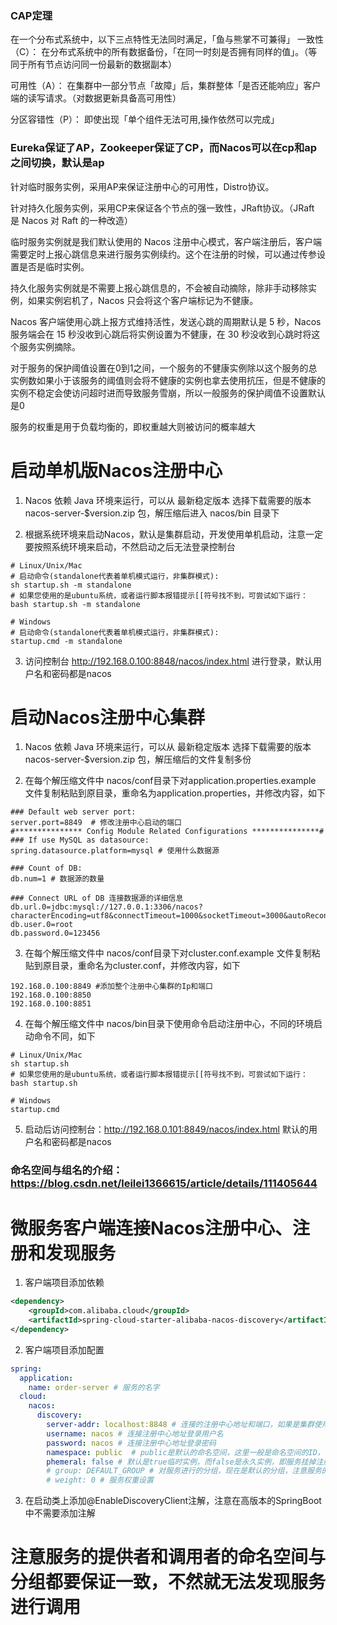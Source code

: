 ### CAP定理
在一个分布式系统中，以下三点特性无法同时满足，「鱼与熊掌不可兼得」
一致性（C）：
在分布式系统中的所有数据备份，「在同一时刻是否拥有同样的值」。（等同于所有节点访问同一份最新的数据副本）

可用性（A）：
在集群中一部分节点「故障」后，集群整体「是否还能响应」客户端的读写请求。（对数据更新具备高可用性）

分区容错性（P）：
即使出现「单个组件无法可用,操作依然可以完成」  

### Eureka保证了AP，Zookeeper保证了CP，而Nacos可以在cp和ap之间切换，默认是ap
针对临时服务实例，采用AP来保证注册中心的可用性，Distro协议。

针对持久化服务实例，采用CP来保证各个节点的强一致性，JRaft协议。（JRaft 是 Nacos 对 Raft 的一种改造）

临时服务实例就是我们默认使用的 Nacos 注册中心模式，客户端注册后，客户端需要定时上报心跳信息来进行服务实例续约。这个在注册的时候，可以通过传参设置是否是临时实例。

持久化服务实例就是不需要上报心跳信息的，不会被自动摘除，除非手动移除实例，如果实例宕机了，Nacos 只会将这个客户端标记为不健康。

Nacos 客户端使用心跳上报方式维持活性，发送心跳的周期默认是 5 秒，Nacos 服务端会在 15 秒没收到心跳后将实例设置为不健康，在 30 秒没收到心跳时将这个服务实例摘除。

对于服务的保护阈值设置在0到1之间，一个服务的不健康实例除以这个服务的总实例数如果小于该服务的阈值则会将不健康的实例也拿去使用抗压，但是不健康的实例不稳定会使访问超时进而导致服务雪崩，所以一般服务的保护阈值不设置默认是0

服务的权重是用于负载均衡的，即权重越大则被访问的概率越大

 

# 启动单机版Nacos注册中心
1. Nacos 依赖 Java 环境来运行，可以从 最新稳定版本 选择下载需要的版本 nacos-server-$version.zip 包，解压缩后进入 nacos/bin 目录下

2. 根据系统环境来启动Nacos，默认是集群启动，开发使用单机启动，注意一定要按照系统环境来启动，不然启动之后无法登录控制台
~~~shell
# Linux/Unix/Mac
# 启动命令(standalone代表着单机模式运行，非集群模式):
sh startup.sh -m standalone
# 如果您使用的是ubuntu系统，或者运行脚本报错提示[[符号找不到，可尝试如下运行：
bash startup.sh -m standalone

# Windows
# 启动命令(standalone代表着单机模式运行，非集群模式):
startup.cmd -m standalone﻿​
~~~
3. 访问控制台 http://192.168.0.100:8848/nacos/index.html 进行登录，默认用户名和密码都是nacos

# 启动Nacos注册中心集群
1. Nacos 依赖 Java 环境来运行，可以从 最新稳定版本 选择下载需要的版本 nacos-server-$version.zip 包，解压缩后的文件复制多份

2. 在每个解压缩文件中 nacos/conf目录下对application.properties.example 文件复制粘贴到原目录，重命名为application.properties，并修改内容，如下
~~~
### Default web server port:
server.port=8849  # 修改注册中心启动的端口
#*************** Config Module Related Configurations ***************#
### If use MySQL as datasource:
spring.datasource.platform=mysql # 使用什么数据源

### Count of DB:
db.num=1 # 数据源的数量

### Connect URL of DB 连接数据源的详细信息
db.url.0=jdbc:mysql://127.0.0.1:3306/nacos?characterEncoding=utf8&connectTimeout=1000&socketTimeout=3000&autoReconnect=true&useUnicode=true&useSSL=false&serverTimezone=UTC
db.user.0=root
db.password.0=123456
~~~
3. 在每个解压缩文件中 nacos/conf目录下对cluster.conf.example 文件复制粘贴到原目录，重命名为cluster.conf，并修改内容，如下 
~~~
192.168.0.100:8849 #添加整个注册中心集群的Ip和端口
192.168.0.100:8850
192.168.0.100:8851
~~~
4. 在每个解压缩文件中 nacos/bin目录下使用命令启动注册中心，不同的环境启动命令不同，如下
~~~shell
# Linux/Unix/Mac
sh startup.sh 
# 如果您使用的是ubuntu系统，或者运行脚本报错提示[[符号找不到，可尝试如下运行：
bash startup.sh

# Windows
startup.cmd 
~~~
5. 启动后访问控制台：http://192.168.0.101:8849/nacos/index.html  默认的用户名和密码都是nacos

### 命名空间与组名的介绍： https://blog.csdn.net/leilei1366615/article/details/111405644 

# 微服务客户端连接Nacos注册中心、注册和发现服务
1. 客户端项目添加依赖
~~~xml
<dependency>
    <groupId>com.alibaba.cloud</groupId>
    <artifactId>spring-cloud-starter-alibaba-nacos-discovery</artifactId>
</dependency>
~~~
2. 客户端项目添加配置
~~~yml
spring:
  application:
    name: order-server # 服务的名字
  cloud:
    nacos:
      discovery:
        server-addr: localhost:8848 # 连接的注册中心地址和端口，如果是集群使用逗号分隔
        username: nacos # 连接注册中心地址登录用户名
        password: nacos # 连接注册中心地址登录密码
        namespace: public  # public是默认的命名空间，这里一般是命名空间的ID，注意服务的提供者和调用者的命名空间保持一致
        phemeral: false # 默认是true临时实例，而false是永久实例，即服务挂掉注册中心也不会清除服务实例
        # group: DEFAULT_GROUP # 对服务进行的分组，现在是默认的分组，注意服务的提供者和调用者的组名保持一致
        # weight: 0 # 服务权重设置
~~~
3. 在启动类上添加@EnableDiscoveryClient​注解，注意在高版本的SpringBoot中不需要添加注解

# 注意服务的提供者和调用者的命名空间与分组都要保证一致，不然就无法发现服务进行调用
 
